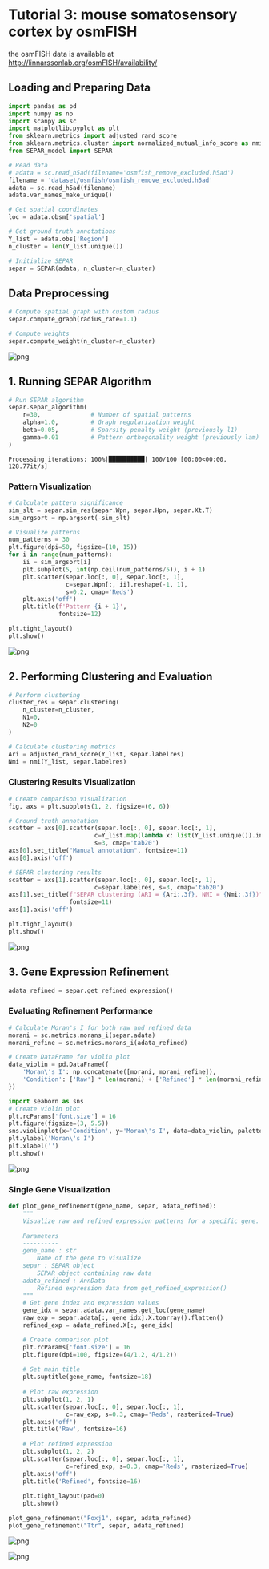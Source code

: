 # Tutorial 3: mouse somatosensory cortex by osmFISH

the osmFISH data is available at http://linnarssonlab.org/osmFISH/availability/

## Loading and Preparing Data


```python
import pandas as pd  
import numpy as np  
import scanpy as sc  
import matplotlib.pyplot as plt  
from sklearn.metrics import adjusted_rand_score  
from sklearn.metrics.cluster import normalized_mutual_info_score as nmi  
from SEPAR_model import SEPAR 

# Read data  
# adata = sc.read_h5ad(filename='osmfish_remove_excluded.h5ad')  
filename = 'dataset/osmfish/osmfish_remove_excluded.h5ad'
adata = sc.read_h5ad(filename)
adata.var_names_make_unique()  

# Get spatial coordinates  
loc = adata.obsm['spatial']  

# Get ground truth annotations  
Y_list = adata.obs['Region']  
n_cluster = len(Y_list.unique())  

# Initialize SEPAR  
separ = SEPAR(adata, n_cluster=n_cluster)
```

## Data Preprocessing


```python
# Compute spatial graph with custom radius  
separ.compute_graph(radius_rate=1.1)  

# Compute weights  
separ.compute_weight(n_cluster=n_cluster)
```


![png](Tutorial3_files/Tutorial3_4_0.png)


## 1. Running SEPAR Algorithm


```python
# Run SEPAR algorithm  
separ.separ_algorithm(  
    r=30,              # Number of spatial patterns  
    alpha=1.0,         # Graph regularization weight  
    beta=0.05,         # Sparsity penalty weight (previously l1)  
    gamma=0.01         # Pattern orthogonality weight (previously lam)  
)
```

    Processing iterations: 100%|██████████| 100/100 [00:00<00:00, 128.77it/s]


### Pattern Visualization


```python
# Calculate pattern significance  
sim_slt = separ.sim_res(separ.Wpn, separ.Hpn, separ.Xt.T)  
sim_argsort = np.argsort(-sim_slt)  

# Visualize patterns  
num_patterns = 30  
plt.figure(dpi=50, figsize=(10, 15))  
for i in range(num_patterns):  
    ii = sim_argsort[i]  
    plt.subplot(5, int(np.ceil(num_patterns/5)), i + 1)  
    plt.scatter(separ.loc[:, 0], separ.loc[:, 1],   
                c=separ.Wpn[:, ii].reshape(-1, 1),   
                s=0.2, cmap='Reds')  
    plt.axis('off')  
    plt.title(f'Pattern {i + 1}',   
              fontsize=12)  

plt.tight_layout()  
plt.show()
```


![png](Tutorial3_files/Tutorial3_8_0.png)


## 2. Performing Clustering and Evaluation


```python
# Perform clustering  
cluster_res = separ.clustering(  
    n_cluster=n_cluster,  
    N1=0,  
    N2=0  
)  

# Calculate clustering metrics  
Ari = adjusted_rand_score(Y_list, separ.labelres)  
Nmi = nmi(Y_list, separ.labelres)
```

### Clustering Results Visualization


```python
# Create comparison visualization  
fig, axs = plt.subplots(1, 2, figsize=(6, 6))  

# Ground truth annotation  
scatter = axs[0].scatter(separ.loc[:, 0], separ.loc[:, 1],   
                        c=Y_list.map(lambda x: list(Y_list.unique()).index(x)),   
                        s=3, cmap='tab20')  
axs[0].set_title("Manual annotation", fontsize=11)  
axs[0].axis('off')  

# SEPAR clustering results  
scatter = axs[1].scatter(separ.loc[:, 0], separ.loc[:, 1],   
                        c=separ.labelres, s=3, cmap='tab20')  
axs[1].set_title(f"SEPAR clustering (ARI = {Ari:.3f}, NMI = {Nmi:.3f})",   
                 fontsize=11)  
axs[1].axis('off')  

plt.tight_layout()  
plt.show()
```


![png](Tutorial3_files/Tutorial3_12_0.png)


## 3. Gene Expression Refinement


```python
adata_refined = separ.get_refined_expression()
```

### Evaluating Refinement Performance  


```python
# Calculate Moran's I for both raw and refined data  
morani = sc.metrics.morans_i(separ.adata)  
morani_refine = sc.metrics.morans_i(adata_refined)  

# Create DataFrame for violin plot  
data_violin = pd.DataFrame({  
    'Moran\'s I': np.concatenate([morani, morani_refine]),  
    'Condition': ['Raw'] * len(morani) + ['Refined'] * len(morani_refine)  
})  

import seaborn as sns
# Create violin plot  
plt.rcParams['font.size'] = 16  
plt.figure(figsize=(3, 5.5))  
sns.violinplot(x='Condition', y='Moran\'s I', data=data_violin, palette='Set2')  
plt.ylabel('Moran\'s I')  
plt.xlabel('')  
plt.show()  
```


![png](Tutorial3_files/Tutorial3_16_0.png)


### Single Gene Visualization


```python
def plot_gene_refinement(gene_name, separ, adata_refined):  
    """  
    Visualize raw and refined expression patterns for a specific gene.  
    
    Parameters  
    ----------  
    gene_name : str  
        Name of the gene to visualize  
    separ : SEPAR object  
        SEPAR object containing raw data  
    adata_refined : AnnData  
        Refined expression data from get_refined_expression()  
    """  
    # Get gene index and expression values  
    gene_idx = separ.adata.var_names.get_loc(gene_name)  
    raw_exp = separ.adata[:, gene_idx].X.toarray().flatten()  
    refined_exp = adata_refined.X[:, gene_idx]  

    # Create comparison plot  
    plt.rcParams['font.size'] = 16  
    plt.figure(dpi=100, figsize=(4/1.2, 4/1.2))  
    
    # Set main title  
    plt.suptitle(gene_name, fontsize=18)  
    
    # Plot raw expression  
    plt.subplot(1, 2, 1)  
    plt.scatter(separ.loc[:, 0], separ.loc[:, 1],  
                c=raw_exp, s=0.3, cmap='Reds', rasterized=True)  
    plt.axis('off')  
    plt.title('Raw', fontsize=16)  
    
    # Plot refined expression  
    plt.subplot(1, 2, 2)  
    plt.scatter(separ.loc[:, 0], separ.loc[:, 1],  
                c=refined_exp, s=0.3, cmap='Reds', rasterized=True)  
    plt.axis('off')  
    plt.title('Refined', fontsize=16)  
    
    plt.tight_layout(pad=0)  
    plt.show()  

plot_gene_refinement("Foxj1", separ, adata_refined)
plot_gene_refinement("Ttr", separ, adata_refined)
```


![png](Tutorial3_files/Tutorial3_18_0.png)



![png](Tutorial3_files/Tutorial3_18_1.png)

